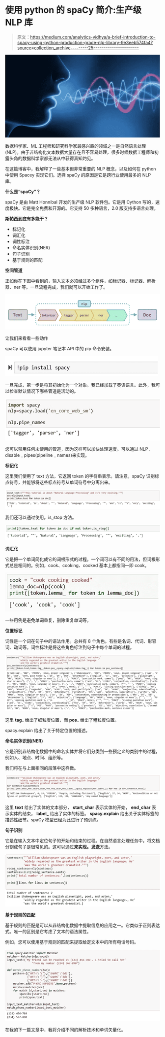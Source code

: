 # 使用 python 的 spaCy 简介:生产级 NLP 库

> 原文：<https://medium.com/analytics-vidhya/a-brief-introduction-to-spacy-using-python-production-grade-nlp-library-9e3eeb574fa4?source=collection_archive---------25----------------------->

![](img/a48d588a9e4f6ffd39f09a0fb92f1da2.png)

数据科学家、ML 工程师和研究科学家最感兴趣的领域之一是自然语言处理(NLP)。由于非结构化文本数据大量存在且不容易处理，很多时候数据工程师和初露头角的数据科学家都无法从中获得真知灼见。

在这篇博客中，我解释了一些基本但非常重要的 NLP 概念，以及如何在 python 中使用 Spacey 实现它们。选择 spaCy 的原因是它是跨行业使用最多的 NLP 库。

**什么是“spaCy”？**

spaCy 是由 Matt Honnibal 开发的生产级 NLP 软件包。它是用 Cython 写的，速度极快。它是完全免费和开源的。它支持 50 多种语言，2.0 版支持多语言处理。

**斯帕西到底有多能干？**

*   标记化
*   词汇化
*   词性标注
*   命名实体识别(NER)
*   句子识别
*   基于规则的匹配

**空间管道**

正如你在下图中看到的，输入文本必须经过多个组件，如标记器、标记器、解析器、ner 等。一旦流程完成，我们就可以开始工作了。

![](img/9935f750dee4311a16470cf214680802.png)

让我们来看看一些动作

spaCy 可以使用 jupyter 笔记本 API 中的 pip 命令安装。

![](img/9c0150a2d951ef6f23c2addc594e28d7.png)

一旦完成，第一步是将其初始化为一个对象。我已经加载了英语语言。此外，我可以检查默认情况下哪些管道是活动的。

![](img/e79387bf1a340e3d2f5dea4bf0f55120.png)

您可以禁用任何未使用的管道，因为这样可以加快处理速度。可以通过 NLP . disable _ pipes(pipeline _ names)来实现。

**标记化**

这里我们使用了 text 方法，它返回 token 的字符串表示。请注意，spaCy 识别标点符号，并能够将这些标点符号从单词符号中分离出来。

![](img/bd519bf2ae3f17efcde6cf6985f74df5.png)

我们还可以通过使用。is_stop 方法。

![](img/1c53a9ba2b68c3a27e8316771f82d6c0.png)

**词汇化**

它是把一个单词简化成它的词根形式的过程。一个词可以有不同的用法，但词根形式总是相同的。例如，cook、cooking、cooked 基本上都指同一即 cook。

![](img/4324ef5815d8ae56c3c7f37fec4a126e.png)

一些用例是避免单词重复，删除重复单词等。

**位置标记**

词性是一个词在句子中的语法作用。总共有 8 个角色。有些是名词、代词、形容词、动词等。词性标注是将这些角色标注到句子中每个单词的过程。

![](img/db7b7e0b07bc6f7fb9f5b671e69fd882.png)

这里 **tag_** 给出了细粒度位置，而 **pos_** 给出了粗粒度位置。

spacy.explain 给出了关于特定位置的描述。

**命名实体识别(NER)**

它是识别非结构化数据中的命名实体并将它们分类到一些预定义的类别中的过程，例如人、地点、时间、组织等。

我们将在与上面相同的段落中这样做。

![](img/3374baefffecdecf2f1d0705b67d02ca.png)

这里 **text** 给出了实体的文本部分， **start_char** 表示实体的开始， **end_char** 表示实体的结束， **label_** 给出了实体的标签。 **spacy.explain** 给出关于实体标签的描述性细节。spaCy 模型已经为此进行了预训练。

**句子识别**

它是在输入文本中定位句子的开始和结束的过程。在自然语言处理任务中，将文档分割成句子是很常见的。这可以通过**来实现。发送**方法。

![](img/591ce983eeb3dcb121f5d734e585245c.png)

**基于规则的匹配**

基于规则的匹配是可以从非结构化数据中提取信息的应用之一。它类似于正则表达式。唯一的区别是它考虑了文本的语法属性。

例如，您可以使用基于规则的匹配来提取给定文本中的所有电话号码。

![](img/0f116b71adb5fbcc4c817c66f4b7f8f6.png)

在我的下一篇文章中，我将介绍不同的解析技术和单词矢量化。